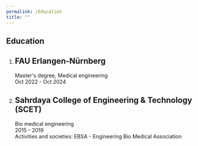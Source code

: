 ```yaml
---
permalink: /Education
title: ""
---
```


## Education 

1. ## FAU Erlangen-Nürnberg
    Master's degree, Medical engineering\
    Oct 2022 - Oct 2024

2. ## Sahrdaya College of Engineering & Technology (SCET)
    Bio medical engineering\
    2015 - 2019\
    Activities and societies: EBSA - Engineering Bio Medical Association

